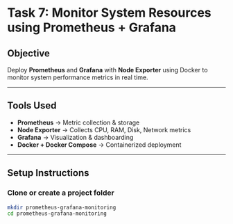 # Task 7: Monitor System Resources using Prometheus + Grafana

## Objective
Deploy **Prometheus** and **Grafana** with **Node Exporter** using Docker to monitor system performance metrics in real time.

---

## Tools Used
- **Prometheus** → Metric collection & storage
- **Node Exporter** → Collects CPU, RAM, Disk, Network metrics
- **Grafana** → Visualization & dashboarding
- **Docker + Docker Compose** → Containerized deployment

---

## Setup Instructions

### Clone or create a project folder
```bash
mkdir prometheus-grafana-monitoring
cd prometheus-grafana-monitoring
